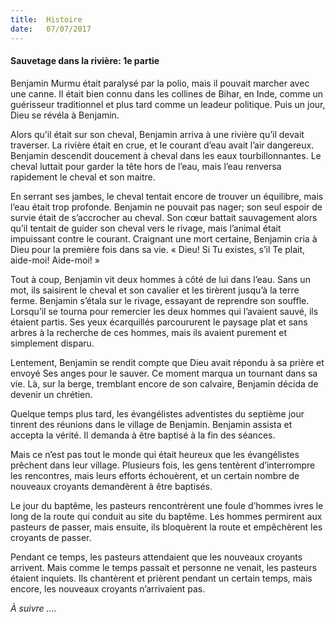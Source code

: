 ```yaml
---
title:  Histoire
date:   07/07/2017
---
```


#### Sauvetage dans la rivière: 1e partie

Benjamin Murmu était paralysé par la polio, mais il pouvait marcher avec une canne. Il était bien connu dans les collines de Bihar, en Inde, comme un guérisseur traditionnel et plus tard comme un leadeur politique. Puis un jour, Dieu se révéla à Benjamin.

Alors qu’il était sur son cheval, Benjamin arriva à une rivière qu’il devait traverser. La rivière était en crue, et le courant d’eau avait l’air dangereux. Benjamin descendit doucement à cheval dans les eaux tourbillonnantes. Le cheval luttait pour garder la tête hors de l’eau, mais l’eau renversa rapidement le cheval et son maitre.

En serrant ses jambes, le cheval tentait encore de trouver un équilibre, mais l’eau était trop profonde. Benjamin ne pouvait pas nager; son seul espoir de survie était de s’accrocher au cheval. Son cœur battait sauvagement alors qu’il tentait de guider son cheval vers le rivage, mais l’animal était impuissant contre le courant. Craignant une mort certaine, Benjamin cria à Dieu pour la première fois dans sa vie. « Dieu! Si Tu existes, s’il Te plait, aide-moi! Aide-moi! »

Tout à coup, Benjamin vit deux hommes à côté de lui dans l’eau. Sans un mot, ils saisirent le cheval et son cavalier et les tirèrent jusqu’à la terre ferme. Benjamin s’étala sur le rivage, essayant de reprendre son souffle. Lorsqu’il se tourna pour remercier les deux hommes qui l’avaient sauvé, ils étaient partis. Ses yeux écarquillés parcoururent le paysage plat et sans arbres à la recherche de ces hommes, mais ils avaient purement et simplement disparu.

Lentement, Benjamin se rendit compte que Dieu avait répondu à sa prière et envoyé Ses anges pour le sauver. Ce moment marqua un tournant dans sa vie. Là, sur la berge, tremblant encore de son calvaire, Benjamin décida de devenir un chrétien.

Quelque temps plus tard, les évangélistes adventistes du septième jour tinrent des réunions dans le village de Benjamin. Benjamin assista et accepta la vérité. Il demanda à être baptisé à la fin des séances.

Mais ce n’est pas tout le monde qui était heureux que les évangélistes prêchent dans leur village. Plusieurs fois, les gens tentèrent d’interrompre les rencontres, mais leurs efforts échouèrent, et un certain nombre de nouveaux croyants demandèrent à être baptisés.

Le jour du baptême, les pasteurs rencontrèrent une foule d’hommes ivres le long de la route qui conduit au site du baptême. Les hommes permirent aux pasteurs de passer, mais ensuite, ils bloquèrent la route et empêchèrent les croyants de passer.

Pendant ce temps, les pasteurs attendaient que les nouveaux croyants arrivent. Mais comme le temps passait et personne ne venait, les pasteurs étaient inquiets. Ils chantèrent et prièrent pendant un certain temps, mais encore, les nouveaux croyants n’arrivaient pas.

_À suivre ...._